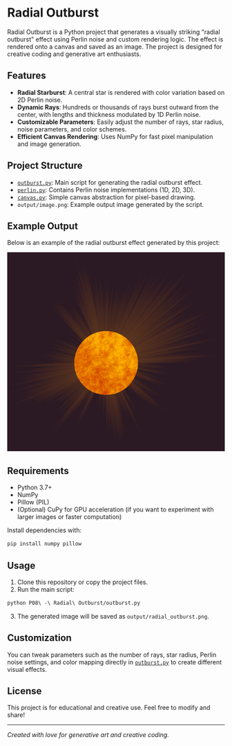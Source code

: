 
# Radial Outburst

Radial Outburst is a Python project that generates a visually striking "radial outburst" effect using Perlin noise and custom rendering logic. The effect is rendered onto a canvas and saved as an image. The project is designed for creative coding and generative art enthusiasts.

## Features

- **Radial Starburst**: A central star is rendered with color variation based on 2D Perlin noise.
- **Dynamic Rays**: Hundreds or thousands of rays burst outward from the center, with lengths and thickness modulated by 1D Perlin noise.
- **Customizable Parameters**: Easily adjust the number of rays, star radius, noise parameters, and color schemes.
- **Efficient Canvas Rendering**: Uses NumPy for fast pixel manipulation and image generation.

## Project Structure

- [`outburst.py`](P08%20-%20Radial%20Outburst/outburst.py): Main script for generating the radial outburst effect.
- [`perlin.py`](P08%20-%20Radial%20Outburst/perlin.py): Contains Perlin noise implementations (1D, 2D, 3D).
- [`canvas.py`](P07%20-%20Basic%20Shapes/canvas.py): Simple canvas abstraction for pixel-based drawing.
- `output/image.png`: Example output image generated by the script.

## Example Output

Below is an example of the radial outburst effect generated by this project:

![Radial Outburst Example](output/image.png)

## Requirements

- Python 3.7+
- NumPy
- Pillow (PIL)
- (Optional) CuPy for GPU acceleration (if you want to experiment with larger images or faster computation)

Install dependencies with:

```sh
pip install numpy pillow
```

## Usage

1. Clone this repository or copy the project files.
2. Run the main script:

```sh
python P08\ -\ Radial\ Outburst/outburst.py
```

3. The generated image will be saved as `output/radial_outburst.png`.

## Customization

You can tweak parameters such as the number of rays, star radius, Perlin noise settings, and color mapping directly in [`outburst.py`](P08%20-%20Radial%20Outburst/outburst.py) to create different visual effects.

## License

This project is for educational and creative use. Feel free to modify and share!

---

*Created with love for generative art and creative coding.*
